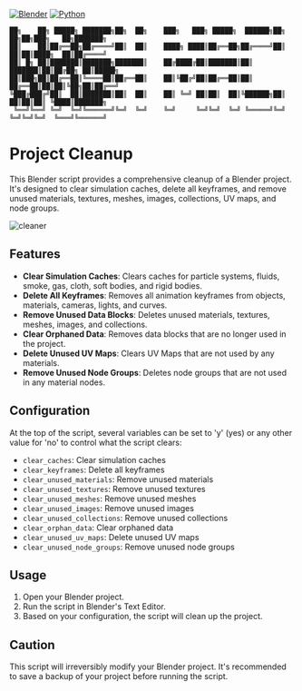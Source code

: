 [![Blender](https://img.shields.io/badge/Blender-3.6-orange.svg)](https://www.blender.org/download/releases/3-6/)
[![Python](https://img.shields.io/badge/Python-3.10.13-blue.svg)](https://www.python.org/downloads/release/python-31013/)
```
██╗    ██╗ █████╗ ███████╗██╗  ██╗    ███╗   ███╗ █████╗  ██████╗██╗  ██╗██╗███╗   ██╗███████╗
██║    ██║██╔══██╗██╔════╝██║  ██║    ████╗ ████║██╔══██╗██╔════╝██║  ██║██║████╗  ██║██╔════╝
██║ █╗ ██║███████║███████╗███████║    ██╔████╔██║███████║██║     ███████║██║██╔██╗ ██║█████╗  
██║███╗██║██╔══██║╚════██║██╔══██║    ██║╚██╔╝██║██╔══██║██║     ██╔══██║██║██║╚██╗██║██╔══╝  
╚███╔███╔╝██║  ██║███████║██║  ██║    ██║ ╚═╝ ██║██║  ██║╚██████╗██║  ██║██║██║ ╚████║███████╗
 ╚══╝╚══╝ ╚═╝  ╚═╝╚══════╝╚═╝  ╚═╝    ╚═╝     ╚═╝╚═╝  ╚═╝ ╚═════╝╚═╝  ╚═╝╚═╝╚═╝  ╚═══╝╚══════╝
```

#  Project Cleanup 

This Blender script provides a comprehensive cleanup of a Blender project. It's designed to clear simulation caches, delete all keyframes, and remove unused materials, textures, meshes, images, collections, UV maps, and node groups.

![cleaner](https://user-images.githubusercontent.com/92639080/229263110-c3ee2099-e29b-465e-a7cd-9779145d0a69.gif)


## Features

- **Clear Simulation Caches**: Clears caches for particle systems, fluids, smoke, gas, cloth, soft bodies, and rigid bodies.
- **Delete All Keyframes**: Removes all animation keyframes from objects, materials, cameras, lights, and curves.
- **Remove Unused Data Blocks**: Deletes unused materials, textures, meshes, images, and collections.
- **Clear Orphaned Data**: Removes data blocks that are no longer used in the project.
- **Delete Unused UV Maps**: Clears UV Maps that are not used by any materials.
- **Remove Unused Node Groups**: Deletes node groups that are not used in any material nodes.

## Configuration

At the top of the script, several variables can be set to 'y' (yes) or any other value for 'no' to control what the script clears:

- `clear_caches`: Clear simulation caches
- `clear_keyframes`: Delete all keyframes
- `clear_unused_materials`: Remove unused materials
- `clear_unused_textures`: Remove unused textures
- `clear_unused_meshes`: Remove unused meshes
- `clear_unused_images`: Remove unused images
- `clear_unused_collections`: Remove unused collections
- `clear_orphan_data`: Clear orphaned data
- `clear_unused_uv_maps`: Delete unused UV maps
- `clear_unused_node_groups`: Remove unused node groups

## Usage

1. Open your Blender project.
2. Run the script in Blender's Text Editor.
3. Based on your configuration, the script will clean up the project.

## Caution

This script will irreversibly modify your Blender project. It's recommended to save a backup of your project before running the script.


